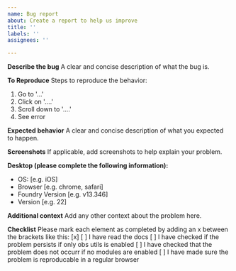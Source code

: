 ```yaml
---
name: Bug report
about: Create a report to help us improve
title: ''
labels: ''
assignees: ''

---
```


**Describe the bug**
A clear and concise description of what the bug is.

**To Reproduce**
Steps to reproduce the behavior:
1. Go to '...'
2. Click on '....'
3. Scroll down to '....'
4. See error

**Expected behavior**
A clear and concise description of what you expected to happen.

**Screenshots**
If applicable, add screenshots to help explain your problem.

**Desktop (please complete the following information):**
 - OS: [e.g. iOS]
 - Browser [e.g. chrome, safari]
 - Foundry Version [e.g. v13.346]
 - Version [e.g. 22]

**Additional context**
Add any other context about the problem here.

**Checklist**
Please mark each element as completed by adding an x between the brackets like this: [x]
[ ] I have read the docs
[ ] I have checked if the problem persists if only obs utils is enabled
[ ] I have checked that the problem does not occurr if no modules are enabled
[ ] I have made sure the problem is reproducable in a regular browser
